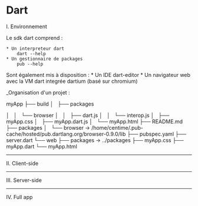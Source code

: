 Dart
====

I. Environnement

Le sdk dart comprend :


    * Un interpreteur dart 
        dart --help
    * Un gestionnaire de packages
        pub --help
Sont également mis à disposition :
    * Un IDE
        dart-editor
    * Un navigateur web avec la VM dart integrée
        dartium (basé sur chromium)

_Organisation d'un projet :



myApp
├── build
│   ├── packages

│   │   └── browser
│   │       ├── dart.js
│   │       └── interop.js
│   ├── myApp.css
│   ├── myApp.dart.js
│   └── myApp.html
├── README.md
├── packages
│   └── browser -> /home/centime/.pub-cache/hosted/pub.dartlang.org/browser-0.9.0/lib
├── pubspec.yaml
├── server.dart
└── web
    ├── packages -> ../packages
    ├── myApp.css
    ├── myApp.dart
    └── myApp.html




 _________________________________________________________

II. Client-side

 _________________________________________________________

III. Server-side

 _________________________________________________________

IV. Full app